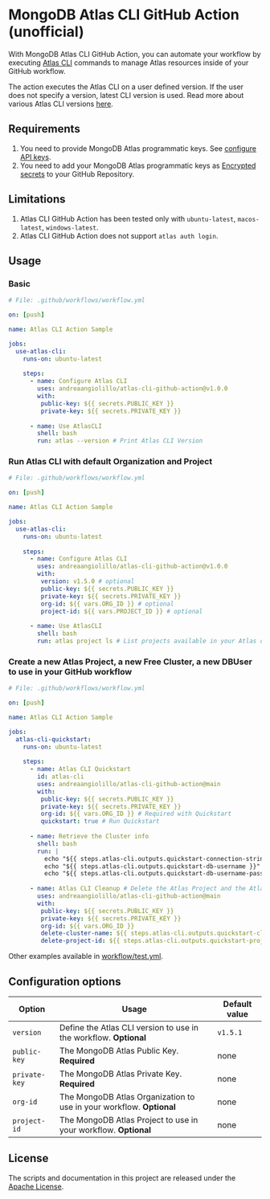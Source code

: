 # MongoDB Atlas CLI GitHub Action (unofficial)

With MongoDB Atlas CLI GitHub Action, you can automate your workflow by executing [Atlas CLI](https://www.mongodb.com/docs/atlas/cli/stable/) commands to manage Atlas resources inside of your GitHub workflow.

The action executes the Atlas CLI on a user defined version. If the user does not specify a version, latest CLI version is used. Read more about various Atlas CLI versions [here](https://www.mongodb.com/docs/atlas/cli/stable/atlas-cli-changelog/).

## Requirements
1. You need to provide MongoDB Atlas programmatic keys. See [configure API keys](https://www.mongodb.com/docs/atlas/configure-api-access/#std-label-atlas-admin-api-access).
2. You need to add your MongoDB Atlas programmatic keys as [Encrypted secrets](https://docs.github.com/en/actions/security-guides/encrypted-secrets) to your GitHub Repository.

## Limitations
1. Atlas CLI GitHub Action has been tested only with `ubuntu-latest`, `macos-latest`, `windows-latest`.
2. Atlas CLI GitHub Action does not support `atlas auth login`.


## Usage

### Basic
```yaml
# File: .github/workflows/workflow.yml

on: [push]

name: Atlas CLI Action Sample

jobs:
  use-atlas-cli:
    runs-on: ubuntu-latest
    
    steps:
      - name: Configure Atlas CLI
        uses: andreaangiolillo/atlas-cli-github-action@v1.0.0
        with:
         public-key: ${{ secrets.PUBLIC_KEY }}
         private-key: ${{ secrets.PRIVATE_KEY }}
         
      - name: Use AtlasCLI
        shell: bash
        run: atlas --version # Print Atlas CLI Version

```
### Run Atlas CLI with default Organization and Project
```yaml
# File: .github/workflows/workflow.yml

on: [push]

name: Atlas CLI Action Sample

jobs:
  use-atlas-cli:
    runs-on: ubuntu-latest
    
    steps:
      - name: Configure Atlas CLI
        uses: andreaangiolillo/atlas-cli-github-action@v1.0.0
        with:
         version: v1.5.0 # optional
         public-key: ${{ secrets.PUBLIC_KEY }}
         private-key: ${{ secrets.PRIVATE_KEY }}
         org-id: ${{ vars.ORG_ID }} # optional
         project-id: ${{ vars.PROJECT_ID }} # optional
         
      - name: Use AtlasCLI
        shell: bash
        run: atlas project ls # List projects available in your Atlas organization

```

### Create a new Atlas Project, a new Free Cluster, a new DBUser to use in your GitHub workflow

```yaml
# File: .github/workflows/workflow.yml

on: [push]

name: Atlas CLI Action Sample

jobs:
  atlas-cli-quickstart:
    runs-on: ubuntu-latest
    
    steps:
      - name: Atlas CLI Quickstart
        id: atlas-cli
        uses: andreaangiolillo/atlas-cli-github-action@main
        with:
         public-key: ${{ secrets.PUBLIC_KEY }}
         private-key: ${{ secrets.PRIVATE_KEY }}
         org-id: ${{ vars.ORG_ID }} # Required with Quickstart
         quickstart: true # Run Quickstart
      
      - name: Retrieve the Cluster info
        shell: bash
        run: |
          echo "${{ steps.atlas-cli.outputs.quickstart-connection-string }}" # Retrieve the connection string of the Atlas Cluster
          echo "${{ steps.atlas-cli.outputs.quickstart-db-username }}" # Retrieve the DBuser to access the Atlas Cluster
          echo "${{ steps.atlas-cli.outputs.quickstart-db-username-password }}" # Retrieve the DBuser password to access the Atlas Cluster
      
      - name: Atlas CLI Cleanup # Delete the Atlas Project and the Atlas Cluster created by Quickstart
        uses: andreaangiolillo/atlas-cli-github-action@main
        with:
         public-key: ${{ secrets.PUBLIC_KEY }}
         private-key: ${{ secrets.PRIVATE_KEY }}
         org-id: ${{ vars.ORG_ID }}
         delete-cluster-name: ${{ steps.atlas-cli.outputs.quickstart-cluster-name }} # Cluster Name to delete. Here we are using the output from Quickstart
         delete-project-id: ${{ steps.atlas-cli.outputs.quickstart-project-id }} # Project to delete. Here we are using the output from Quickstart

```



Other examples available in [workflow/test.yml](.github/workflows/test.yml). 
## Configuration options

| Option       | Usage                                                               | Default value |
|--------------|---------------------------------------------------------------------|--------------|
| `version`    | Define the Atlas CLI version to use in the workflow. **Optional**   |`v1.5.1`      |
| `public-key` | The MongoDB Atlas Public Key. **Required**                          | none         |
| `private-key`| The MongoDB Atlas Private Key. **Required**                         | none         |
| `org-id`     | The MongoDB Atlas Organization to use in your workflow. **Optional**| none         |
| `project-id` | The MongoDB Atlas Project to use in your workflow. **Optional**     | none         |

## License
The scripts and documentation in this project are released under the [Apache License](LICENSE).
